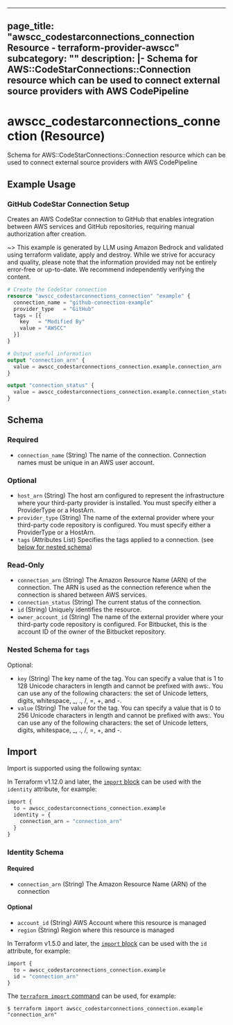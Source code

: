 
---
page_title: "awscc_codestarconnections_connection Resource - terraform-provider-awscc"
subcategory: ""
description: |-
  Schema for AWS::CodeStarConnections::Connection resource which can be used to connect external source providers with AWS CodePipeline
---

# awscc_codestarconnections_connection (Resource)

Schema for AWS::CodeStarConnections::Connection resource which can be used to connect external source providers with AWS CodePipeline

## Example Usage

### GitHub CodeStar Connection Setup

Creates an AWS CodeStar connection to GitHub that enables integration between AWS services and GitHub repositories, requiring manual authorization after creation.

~> This example is generated by LLM using Amazon Bedrock and validated using terraform validate, apply and destroy. While we strive for accuracy and quality, please note that the information provided may not be entirely error-free or up-to-date. We recommend independently verifying the content.

```terraform
# Create the CodeStar connection
resource "awscc_codestarconnections_connection" "example" {
  connection_name = "github-connection-example"
  provider_type   = "GitHub"
  tags = [{
    key   = "Modified By"
    value = "AWSCC"
  }]
}

# Output useful information
output "connection_arn" {
  value = awscc_codestarconnections_connection.example.connection_arn
}

output "connection_status" {
  value = awscc_codestarconnections_connection.example.connection_status
}
```

<!-- schema generated by tfplugindocs -->
## Schema

### Required

- `connection_name` (String) The name of the connection. Connection names must be unique in an AWS user account.

### Optional

- `host_arn` (String) The host arn configured to represent the infrastructure where your third-party provider is installed. You must specify either a ProviderType or a HostArn.
- `provider_type` (String) The name of the external provider where your third-party code repository is configured. You must specify either a ProviderType or a HostArn.
- `tags` (Attributes List) Specifies the tags applied to a connection. (see [below for nested schema](#nestedatt--tags))

### Read-Only

- `connection_arn` (String) The Amazon Resource Name (ARN) of the  connection. The ARN is used as the connection reference when the connection is shared between AWS services.
- `connection_status` (String) The current status of the connection.
- `id` (String) Uniquely identifies the resource.
- `owner_account_id` (String) The name of the external provider where your third-party code repository is configured. For Bitbucket, this is the account ID of the owner of the Bitbucket repository.

<a id="nestedatt--tags"></a>
### Nested Schema for `tags`

Optional:

- `key` (String) The key name of the tag. You can specify a value that is 1 to 128 Unicode characters in length and cannot be prefixed with aws:. You can use any of the following characters: the set of Unicode letters, digits, whitespace, _, ., /, =, +, and -.
- `value` (String) The value for the tag. You can specify a value that is 0 to 256 Unicode characters in length and cannot be prefixed with aws:. You can use any of the following characters: the set of Unicode letters, digits, whitespace, _, ., /, =, +, and -.

## Import

Import is supported using the following syntax:

In Terraform v1.12.0 and later, the [`import` block](https://developer.hashicorp.com/terraform/language/import) can be used with the `identity` attribute, for example:

```terraform
import {
  to = awscc_codestarconnections_connection.example
  identity = {
    connection_arn = "connection_arn"
  }
}
```

<!-- schema generated by tfplugindocs -->
### Identity Schema

#### Required

- `connection_arn` (String) The Amazon Resource Name (ARN) of the  connection

#### Optional

- `account_id` (String) AWS Account where this resource is managed
- `region` (String) Region where this resource is managed

In Terraform v1.5.0 and later, the [`import` block](https://developer.hashicorp.com/terraform/language/import) can be used with the `id` attribute, for example:

```terraform
import {
  to = awscc_codestarconnections_connection.example
  id = "connection_arn"
}
```

The [`terraform import` command](https://developer.hashicorp.com/terraform/cli/commands/import) can be used, for example:

```shell
$ terraform import awscc_codestarconnections_connection.example "connection_arn"
```
